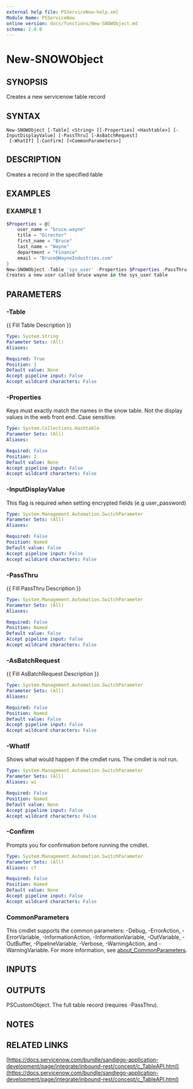 ```yaml
---
external help file: PSServiceNow-help.xml
Module Name: PSServiceNow
online version: docs/functions/New-SNOWObject.md
schema: 2.0.0
---
```


# New-SNOWObject

## SYNOPSIS
Creates a new servicenow table record

## SYNTAX

```
New-SNOWObject [-Table] <String> [[-Properties] <Hashtable>] [-InputDisplayValue] [-PassThru] [-AsBatchRequest]
 [-WhatIf] [-Confirm] [<CommonParameters>]
```

## DESCRIPTION
Creates a record in the specified table

## EXAMPLES

### EXAMPLE 1
```powershell
$Properties = @{
    user_name = "bruce.wayne"
    title = "Director"
    first_name = "Bruce"
    last_name = "Wayne"
    department = "Finance"
    email = "Bruce@WayneIndustries.com"
}
New-SNOWObject -Table 'sys_user' -Properties $Properties -PassThru
Creates a new user called bruce wayne in the sys_user table
```

## PARAMETERS

### -Table
{{ Fill Table Description }}

```yaml
Type: System.String
Parameter Sets: (All)
Aliases:

Required: True
Position: 1
Default value: None
Accept pipeline input: False
Accept wildcard characters: False
```

### -Properties
Keys must exactly match the names in the snow table.
Not the display values in the web front end.
Case sensitive.

```yaml
Type: System.Collections.Hashtable
Parameter Sets: (All)
Aliases:

Required: False
Position: 2
Default value: None
Accept pipeline input: False
Accept wildcard characters: False
```

### -InputDisplayValue
This flag is required when setting encrypted fields (e.g user_password)

```yaml
Type: System.Management.Automation.SwitchParameter
Parameter Sets: (All)
Aliases:

Required: False
Position: Named
Default value: False
Accept pipeline input: False
Accept wildcard characters: False
```

### -PassThru
{{ Fill PassThru Description }}

```yaml
Type: System.Management.Automation.SwitchParameter
Parameter Sets: (All)
Aliases:

Required: False
Position: Named
Default value: False
Accept pipeline input: False
Accept wildcard characters: False
```

### -AsBatchRequest
{{ Fill AsBatchRequest Description }}

```yaml
Type: System.Management.Automation.SwitchParameter
Parameter Sets: (All)
Aliases:

Required: False
Position: Named
Default value: False
Accept pipeline input: False
Accept wildcard characters: False
```

### -WhatIf
Shows what would happen if the cmdlet runs.
The cmdlet is not run.

```yaml
Type: System.Management.Automation.SwitchParameter
Parameter Sets: (All)
Aliases: wi

Required: False
Position: Named
Default value: None
Accept pipeline input: False
Accept wildcard characters: False
```

### -Confirm
Prompts you for confirmation before running the cmdlet.

```yaml
Type: System.Management.Automation.SwitchParameter
Parameter Sets: (All)
Aliases: cf

Required: False
Position: Named
Default value: None
Accept pipeline input: False
Accept wildcard characters: False
```

### CommonParameters
This cmdlet supports the common parameters: -Debug, -ErrorAction, -ErrorVariable, -InformationAction, -InformationVariable, -OutVariable, -OutBuffer, -PipelineVariable, -Verbose, -WarningAction, and -WarningVariable. For more information, see [about_CommonParameters](http://go.microsoft.com/fwlink/?LinkID=113216).

## INPUTS

## OUTPUTS

PSCustomObject. The full table record (requires -PassThru).
## NOTES

## RELATED LINKS

[https://docs.servicenow.com/bundle/sandiego-application-development/page/integrate/inbound-rest/concept/c_TableAPI.html](https://docs.servicenow.com/bundle/sandiego-application-development/page/integrate/inbound-rest/concept/c_TableAPI.html)


